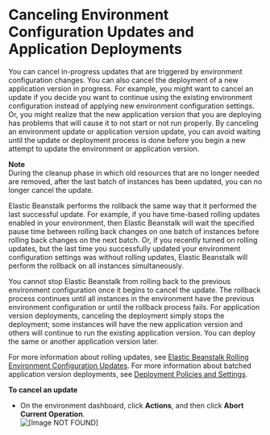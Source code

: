 # Canceling Environment Configuration Updates and Application Deployments<a name="using-features.rollingupdates.cancel"></a>

You can cancel in\-progress updates that are triggered by environment configuration changes\. You can also cancel the deployment of a new application version in progress\. For example, you might want to cancel an update if you decide you want to continue using the existing environment configuration instead of applying new environment configuration settings\. Or, you might realize that the new application version that you are deploying has problems that will cause it to not start or not run properly\. By canceling an environment update or application version update, you can avoid waiting until the update or deployment process is done before you begin a new attempt to update the environment or application version\.

**Note**  
During the cleanup phase in which old resources that are no longer needed are removed, after the last batch of instances has been updated, you can no longer cancel the update\.

Elastic Beanstalk performs the rollback the same way that it performed the last successful update\. For example, if you have time\-based rolling updates enabled in your environment, then Elastic Beanstalk will wait the specified pause time between rolling back changes on one batch of instances before rolling back changes on the next batch\. Or, if you recently turned on rolling updates, but the last time you successfully updated your environment configuration settings was without rolling updates, Elastic Beanstalk will perform the rollback on all instances simultaneously\.

You cannot stop Elastic Beanstalk from rolling back to the previous environment configuration once it begins to cancel the update\. The rollback process continues until all instances in the environment have the previous environment configuration or until the rollback process fails\. For application version deployments, canceling the deployment simply stops the deployment; some instances will have the new application version and others will continue to run the existing application version\. You can deploy the same or another application version later\.

For more information about rolling updates, see [Elastic Beanstalk Rolling Environment Configuration Updates](using-features.rollingupdates.md)\. For more information about batched application version deployments, see [Deployment Policies and Settings](using-features.rolling-version-deploy.md)\.

**To cancel an update**

+ On the environment dashboard, click **Actions**, and then click **Abort Current Operation**\.  
![\[Image NOT FOUND\]](http://docs.aws.amazon.com/elasticbeanstalk/latest/dg/images/aeb-env-dashboard-abort.png)